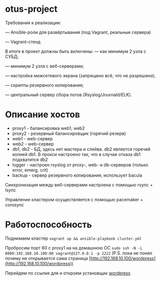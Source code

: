 # otus-project
Требования к реализации:

— Ansible-роли для развёртывания (под Vagrant, реальные сервера)

— Vagrant-стенд

В итоге в проект должны быть включены:
— как минимум 2 узла с СУБД; 

— минимум 2 узла с веб-серверами; 

— настройка межсетевого экрана (запрещено всё, что не разрешено); 

— скрипты резервного копирования; 

— центральный сервер сбора логов (Rsyslog/Journald/ELK). 

# Описание хостов

* proxy1 - балансировка web1, web2
* proxy2 - резервный балансировщик (горячий резерв)
* web1 - web-сервер
* web2 - web-сервер
* db1, db2 - БД, здесь нет мастера и слейва. db2 является горячей копией db1. В прокси настроено так, что в случае отказа db1 подхватится db2
* logger - настроен rsyslog от proxy-, web- и db-серверов (только error, emerg, crit)
* backup - сервер резервного копирования, использует bacula

Синхронизация между веб-серверами настроена с помощью rsync + lsync

Управление кластером осуществляется с помощью pacemaker + corosync
# Работоспособность

Поднимаем кластер `vagrant up && ansible-playbook cluster.yml`

Пробросим порт 80 c proxy1 на на домашнюю ОС `sudo ssh -N -L 8080:192.168.10.100:80 vagrant@127.0.0.1 -p 2222` (P.S. пока не понял почему не открывается сама страница [http://192.168.10.100/wordpress](http://192.168.10.100/wordpress))

Перейдем по ссылке для и откроем установщик [wordpress](http://127.0.0.1:8080/wordpress)
